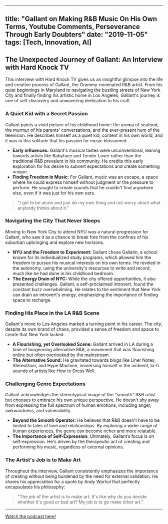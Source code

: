 
---
title: "Gallant on Making R&B Music On His Own Terms, Youtube Comments, Perseverance Through Early Doubters"
date: "2019-11-05"
tags: [Tech, Innovation, AI]
---

## The Unexpected Journey of Gallant: An Interview with Hard Knock TV

This interview with Hard Knock TV gives us an insightful glimpse into the life and creative process of Gallant, the Grammy-nominated R&B artist. From his quiet beginnings in Maryland to navigating the bustling streets of New York City and finally finding his artistic home in Los Angeles, Gallant's journey is one of self-discovery and unwavering dedication to his craft. 

### A Quiet Kid with a Secret Passion

Gallant paints a vivid picture of his childhood home: the aroma of seafood, the murmur of his parents' conversations, and the ever-present hum of the television. He describes himself as a quiet kid, content in his own world, and it was in this solitude that his passion for music blossomed. 

* **Early influences:** Gallant's musical tastes were unconventional, leaning towards artists like Babyface and Tender Lover rather than the traditional R&B prevalent in his community. He credits this early exploration for his desire to subvert expectations and create something unique.
* **Finding Freedom in Music:** For Gallant, music was an escape, a space where he could express himself without judgment or the pressure to perform. He sought to create sounds that he couldn't find anywhere else, even if it was just for his own ears.

> "I get to be alone and just do my own thing and not worry about what anybody thinks about it."

### Navigating the City That Never Sleeps

Moving to New York City to attend NYU was a natural progression for Gallant, who saw it as a chance to break free from the confines of his suburban upbringing and explore new horizons.  

* **NYU and the Freedom to Experiment:** Gallant chose Gallatin, a school known for its individualized study programs, which allowed him the freedom to pursue his musical interests on his own terms. He reveled in the autonomy, using the university's resources to write and record, much like he had done in his childhood bedroom.
* **The Energy Drain of NYC:** While the city offered opportunities, it also presented challenges.  Gallant, a self-proclaimed introvert, found the constant buzz overwhelming. He relates to the sentiment that New York can drain an introvert's energy, emphasizing the importance of finding space to recharge.

### Finding His Place in the LA R&B Scene

Gallant's move to Los Angeles marked a turning point in his career. The city, despite its own brand of chaos, provided a sense of freedom and space to create that New York lacked.  

* **A Flourishing, yet Overlooked Scene:** Gallant arrived in LA during a time of burgeoning alternative R&B, a movement that was flourishing online but often overlooked by the mainstream. 
* **The Alternative Sound:** He gravitated towards blogs like Liner Notes,  StereoGum, and Hype Machine, immersing himself in the ambient, lo-fi sounds of artists like How to Dress Well. 

### Challenging Genre Expectations

Gallant acknowledges the stereotypical image of the "smooth" R&B artist but chooses to embrace his own unique perspective. He doesn't shy away from expressing the full spectrum of human emotions, including anger, awkwardness, and vulnerability.

* **Beyond the Smooth Operator:** He believes that R&B doesn't have to be limited to tales of love and relationships. By exploring a wider range of human experiences, the genre can become richer and more relatable.
* **The Importance of Self-Expression:** Ultimately, Gallant’s focus is on self-expression. He's driven by the therapeutic act of creating and performing his music, regardless of external opinions.

### The Artist's Job is to Make Art

Throughout the interview, Gallant consistently emphasizes the importance of creating without being burdened by the need for external validation. He shares his appreciation for a quote by Andy Warhol that perfectly encapsulates his philosophy:

> "The job of the artist is to make art. It's like why do you decide whether it's good or bad art? My job is to go make other art."

---
        




<a href="https://youtube.com/watch?v=D8HvVnyXw0k" target="_blank">Watch the podcast here!</a>
